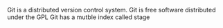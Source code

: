 Git is a distributed version control system.
Git is free software distributed under the GPL
Git has a mutble index called stage